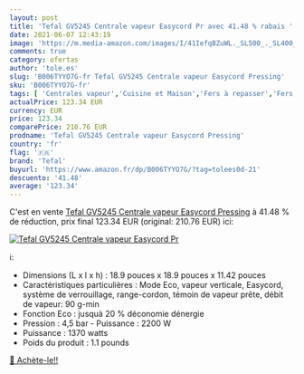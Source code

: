 ```yaml
---
layout: post
title: 'Tefal GV5245 Centrale vapeur Easycord Pr avec 41.48 % rabais '
date: 2021-06-07 12:43:19
image: 'https://m.media-amazon.com/images/I/41IefqBZuWL._SL500_._SL400_.jpg'
comments: true
category: ofertas
author: 'tole.es'
slug: 'B006TYYO7G-fr Tefal GV5245 Centrale vapeur Easycord Pressing'
sku: 'B006TYYO7G-fr'
tags: [ 'Centrales vapeur','Cuisine et Maison','Fers à repasser','Fers, centrales vapeur et accessoires','tefal', ]
actualPrice: 123.34 EUR
currency: EUR
price: 123.34
comparePrice: 210.76 EUR
prodname: 'Tefal GV5245 Centrale vapeur Easycord Pressing'
country: 'fr'
flag: '🇫🇷'
brand: 'Tefal'
buyurl: 'https://www.amazon.fr/dp/B006TYYO7G/?tag=tolees0d-21'
descuento: '41.48'
average: '123.34'
---
```


C'est en vente [Tefal GV5245 Centrale vapeur Easycord Pressing](https://www.amazon.fr/dp/B006TYYO7G/?tag=tolees0d-21)  à  41.48 % de réduction, prix final  123.34 EUR (original: 210.76 EUR) ici:

[![Tefal GV5245 Centrale vapeur Easycord Pr](https://m.media-amazon.com/images/I/41IefqBZuWL._SL500_._SL400_.jpg)](https://www.amazon.fr/dp/B006TYYO7G/?tag=tolees0d-21)

ℹ️:

- Dimensions (L x l x h) : 18.9 pouces x 18.9 pouces x 11.42 pouces
- Caractéristiques particulières : Mode Eco, vapeur verticale, Easycord, système de verrouillage, range-cordon, témoin de vapeur prête, débit de vapeur: 90 g-min
- Fonction Eco : jusquà 20 % déconomie dénergie
- Pression : 4,5 bar - Puissance : 2200 W
- Puissance : 1370 watts
- Poids du produit : 1.1 pounds

[🛒 Achète-le!!](https://www.amazon.fr/dp/B006TYYO7G/?tag=tolees0d-21)
